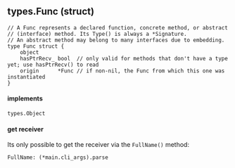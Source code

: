 ## types.Func (struct)

```
// A Func represents a declared function, concrete method, or abstract
// (interface) method. Its Type() is always a *Signature.
// An abstract method may belong to many interfaces due to embedding.
type Func struct {
	object
	hasPtrRecv_ bool  // only valid for methods that don't have a type yet; use hasPtrRecv() to read
	origin      *Func // if non-nil, the Func from which this one was instantiated
}
```

#### implements

`types.Object`

#### get receiver

Its only possible to get the receiver via the `FullName()` method:
```
FullName: (*main.cli_args).parse
```
